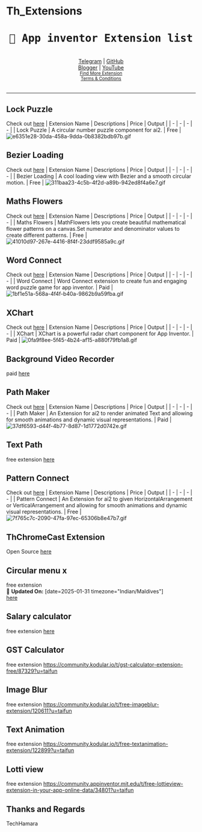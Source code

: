 # Th_Extensions

<div align="center">
<h1><kbd>🧩 App inventor Extension list</kbd></h1>
<br>
  <a href='https://t.me/techhamara91/' target='_blank'>Telegram</a> | <a href='https://github.com/TechHamara/' target='_blank'>GitHub</a><br><a href='https://techhamara.blogspot.com/' target='_blank'>Blogger</a> | <a href='https://m.youtube.com/c/TECHHAMARA?sub_confirmation=1' target='_blank'>YouTube</a><br><a href='https://github.com/TechHamara/Th_Free_Extensions' target='_blank'><small><u>Find More Extension</u></small></a><br>
  <a href='https://github.com/TechHamara/Th_Extensions_List/blob/main/LICENSE.md#terms-and-conditions-for-the-extension' target='_blank'><small><u>Terms & Conditions</u></small></a>
</div>
<br>

-----

## Lock Puzzle  
Check out [here](https://github.com/TechHamara/Lock-Puzzle)
| Extension Name | Descriptions | Price | Output |
| - | - | - | - |
| Lock Puzzle | A circular number puzzle component for ai2. | Free | ![e6351e28-30da-458a-9dda-0b8382bdb97b.gif](https://github.com/user-attachments/assets/a18c3785-150f-4b67-910d-63b4f45cddac)

## Bezier Loading
Check out [here](https://github.com/TechHamara/bezierloading/edit/main/README.md)
| Extension Name | Descriptions | Price | Output |
| - | - | - | - |
| Bezier Loading | A cool loading view with Bezier and a smooth circular motion. | Free | ![311baa23-4c5b-4f2d-a89b-942ed8f4a6e7.gif](https://github.com/user-attachments/assets/7c94c624-3ed4-4522-b5aa-72b4086d20a1)

## Maths Flowers  
Check out [here](https://github.com/TechHamara/math-flowers)
| Extension Name | Descriptions | Price | Output |
| - | - | - | - |
| Maths Flowers | MathFlowers lets you create beautiful mathematical flower patterns on a canvas.Set numerator and denominator values to create different patterns. | Free | ![41010d97-267e-4416-8f4f-23ddf9585a9c.gif](https://github.com/user-attachments/assets/8c6a1227-22e5-43ac-9ee1-0508d8f57867)

## Word Connect
  
Check out [here](https://github.com/TechHamara/Word-Connect)
| Extension Name | Descriptions | Price | Output |
| - | - | - | - |
| Word Connect | Word Connect extension to create fun and engaging word puzzle game for app inventor. | Paid | ![1bf1e51a-568a-4f4f-b40a-9862b9a59fba.gif](https://github.com/user-attachments/assets/f12e613f-e2b6-4efc-b1c1-2a5e4311239c)

## XChart
  
Check out [here](https://github.com/TechHamara/XChart-Extension-for-App-inventor)
| Extension Name | Descriptions | Price | Output |
| - | - | - | - |
| XChart | XChart is a powerful radar chart component for App Inventor. | Paid | ![0fa9f8ee-5f45-4b24-af15-a880f79fb1a8.gif](https://github.com/user-attachments/assets/9a16de3a-2167-446b-99e6-cdb86493e957)

## Background Video Recorder
  paid
  [here](https://github.com/TechHamara/background-video-recorder)
  
## Path Maker
  
Check out [here](https://github.com/TechHamara/path-maker/tree/main)
| Extension Name | Descriptions | Price | Output |
| - | - | - | - |
| Path Maker | An Extension for ai2 to render animated Text and allowing for smooth animations and dynamic visual representations. | Paid | ![37df6593-d44f-4b77-8d87-1d1772d0742e.gif](https://github.com/user-attachments/assets/60b2342f-cd2d-43d9-80ad-426cba741854)

## Text Path
free extension [here](https://github.com/TechHamara/TextPath)

## Pattern Connect

Check out [here](https://github.com/TechHamara/pattern-connect)
| Extension Name | Descriptions | Price | Output |
| - | - | - | - |
| Pattern Connect | An Extension for ai2 to given HorizontalArrangement or VerticalArrangement and allowing for smooth animations and dynamic visual representations. | Free | ![7f765c7c-2090-47fa-97ec-65306b8e47b7.gif](https://github.com/user-attachments/assets/342f39b7-e82d-4bc3-8511-fba7f7b95c72) 

## ThChromeCast Extension 
Open Source 
[here](https://github.com/TechHamara/ThChromeCast)

## Circular menu x 
free extension <br>
📅 **Updated On:** 
[date=2025-01-31 timezone="Indian/Maldives"] <br>
[here](
https://github.com/TechHamara/CircularMenuX)
<br>
## Salary calculator
free extension [here](
https://community.kodular.io/t/my-first-salarycalculator-extention-free/86933?u=taifun)
## GST Calculator 
free extension 
https://community.kodular.io/t/gst-calculator-extension-free/87329?u=taifun
## Image Blur
free extension 
https://community.kodular.io/t/free-imageblur-extension/120611?u=taifun
## Text Animation 
free extension 
https://community.kodular.io/t/free-textanimation-extension/122899?u=taifun
## Lotti view 
free extension 
https://community.appinventor.mit.edu/t/free-lottieview-extension-in-your-app-online-data/34801?u=taifun

## Thanks and Regards 
TechHamara 
